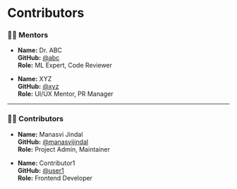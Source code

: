 # Contributors

### 👨‍🏫 Mentors
- **Name:** Dr. ABC  
  **GitHub:** [@abc](https://github.com/abc)  
  **Role:** ML Expert, Code Reviewer

- **Name:** XYZ  
  **GitHub:** [@xyz](https://github.com/xyz)  
  **Role:** UI/UX Mentor, PR Manager

---

### 🧑‍💻 Contributors
- **Name:** Manasvi Jindal  
  **GitHub:** [@manasvijindal](https://github.com/manasvijindal)  
  **Role:** Project Admin, Maintainer

- **Name:** Contributor1  
  **GitHub:** [@user1](https://github.com/user1)  
  **Role:** Frontend Developer
